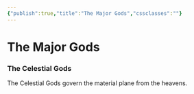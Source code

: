 ```yaml
---
{"publish":true,"title":"The Major Gods","cssclasses":""}
---
```


# The Major Gods
### The Celestial Gods
The Celestial Gods govern the material plane from the heavens.

